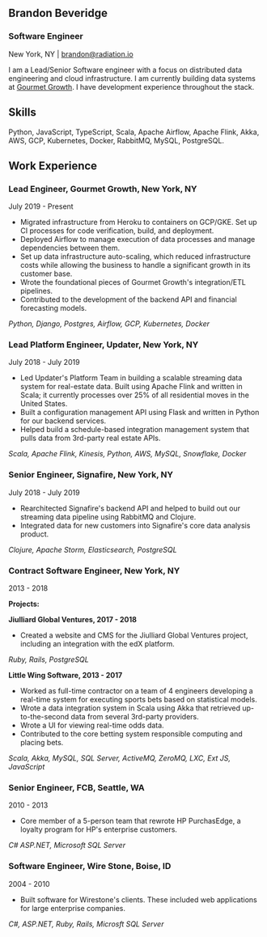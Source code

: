 ## Brandon Beveridge

### Software Engineer

New York, NY | brandon@radiation.io


I am a Lead/Senior Software engineer with a focus on distributed data engineering and cloud infrastructure. I am currently building data systems at [Gourmet Growth](http://www.gourmetgrowth.com). I have development experience throughout the stack.


## Skills
Python, JavaScript, TypeScript, Scala, Apache Airflow, Apache Flink, Akka, AWS, GCP, Kubernetes, Docker, RabbitMQ, MySQL, PostgreSQL.

## Work Experience

### Lead Engineer, Gourmet Growth, New York, NY
July 2019 - Present

* Migrated infrastructure from Heroku to containers on GCP/GKE. Set up CI processes for code verification, build, and deployment.
* Deployed Airflow to manage execution of data processes and manage dependencies between them.
* Set up data infrastructure auto-scaling, which reduced infrastructure costs while allowing the business to handle a significant growth in its customer base.
* Wrote the foundational pieces of Gourmet Growth's integration/ETL pipelines.
* Contributed to the development of the backend API and financial forecasting models.

*Python, Django, Postgres, Airflow, GCP, Kubernetes, Docker*


### Lead Platform Engineer, Updater, New York, NY
July 2018 - July 2019

* Led Updater's Platform Team in building a scalable streaming data system for real-estate data. Built using Apache Flink and written in Scala; it currently processes over 25% of all residential moves in the United States.
* Built a configuration management API using Flask and written in Python for our backend services.
* Helped build a schedule-based integration management system that pulls data from 3rd-party real estate APIs.

*Scala, Apache Flink, Kinesis, Python, AWS, MySQL, Snowflake, Docker*


### Senior Engineer, Signafire, New York, NY
July 2018 - July 2019

* Rearchitected Signafire's backend API and helped to build out our streaming data pipeline using RabbitMQ and Clojure.
* Integrated data for new customers into Signafire's core data analysis product.

*Clojure, Apache Storm, Elasticsearch, PostgreSQL*

### Contract Software Engineer, New York, NY
2013 - 2018

**Projects:**

**Jiulliard Global Ventures, 2017 - 2018**

* Created a website and CMS for the Jiulliard Global Ventures project, including an integration with the edX platform.

*Ruby, Rails, PostgreSQL*

**Little Wing Software, 2013 - 2017**

* Worked as full-time contractor on a team of 4 engineers developing a real-time system for executing sports bets based on statistical models.
* Wrote a data integration system in Scala using Akka that retrieved up-to-the-second data from several 3rd-party providers.
* Wrote a UI for viewing real-time odds data.
* Contributed to the core betting system responsible computing and placing bets.
 
*Scala, Akka, MySQL, SQL Server, ActiveMQ, ZeroMQ, LXC, Ext JS, JavaScript*



### Senior Engineer, FCB, Seattle, WA
2010 - 2013

* Core member of a 5-person team that rewrote HP PurchasEdge, a loyalty program for HP's enterprise customers.

*C# ASP.NET, Microsoft SQL Server*


### Software Engineer, Wire Stone, Boise, ID
2004 - 2010

* Built software for Wirestone's clients. These included web applications for large enterprise companies.

*C#, ASP.NET, Ruby, Rails, Microsft SQL Server*